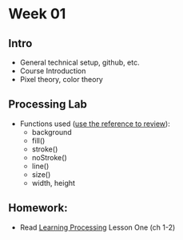 # Week 01

## Intro

+ General technical setup, github, etc.
+ Course Introduction
+ Pixel theory, color theory

## Processing Lab

+ Functions used ([use the reference to review](https://processing.org/reference/)):
	+ background
	+ fill()
	+ stroke()
	+ noStroke()
	+ line()
	+ size()
	+ width, height

## Homework:
+ Read [Learning Processing](https://www.google.com/url?sa=t&rct=j&q=&esrc=s&source=web&cd=1&cad=rja&uact=8&ved=0ahUKEwi9otmj0_rVAhUL6oMKHXAVDAkQFggoMAA&url=https%3A%2F%2Fedisciplinas.usp.br%2Fmod%2Fresource%2Fview.php%3Fid%3D1538961&usg=AFQjCNFPMlu8DuEkgr0qkFPI1dkwzo3y6w) Lesson One (ch 1-2)